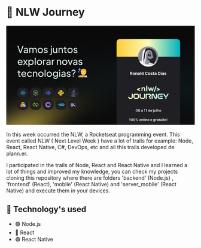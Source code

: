 # 📜 NLW Journey

![NLW_Journey_Wallpaper](./frontend/public/NLW_Journey_Wallpaper.png)

In this week occurred the NLW, a Rocketseat programming event. This event called NLW ( Next Level Week ) have a lot of trails for example: Node, React, React Native, C#, DevOps, etc and all this trails developed de plann.er.

I participated in the trails of Node, React and React Native and I learned a lot of things and improved my knowledge, you can check my projects cloning this repository where there are folders 'backend' (Node.js) , 'frontend' (React), 'mobile' (React Native) and 'server_mobile' (React Native) and execute them in your devices.

## 🚀 Technology's used

- 🟢 Node.js
- 🔵 React
- 🟣 React Native